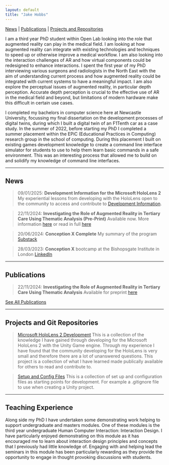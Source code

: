 ```yaml
---
layout: default
title: "Jake Hobbs"
---
```


[News](./news) | [Publications](./publications) | [Projects and Repositories](./projects.md)

I am a third year PhD student within Open Lab looking into the role that augmented reality can play in the medical field. I am looking at how augmented reality can integrate with existing technologies and techniques to speed up or otherwise improve a medical workflow. I am also looking into the interaction challenges of AR and how virtual components could be redesigned to enhance interactions. I spent the first year of my PhD interviewing various surgeons and radiologists in the North East with the aim of understanding current process and how augmented reality could be integrated with current systems to have a meaningful impact. 
I am also explore the perceptual issues of augmented reality, in particular depth perception. Accurate depth perception is crucial to the effective use of AR in the medical field and beyond, but limitations of modern hardware make this difficult in certain use cases. 

I completed my bachelors in computer science here at Newcastle University, focussing my final dissertation on the development processes of digital twins, during which I built a digital twin of an F1Tenth car as a case study. In the summer of 2022, before starting my PhD I completed a summer placement within the EPiC (Educational Practices in Computing) research group in the school of computing. During this placement I built on existing games development knowledge to create a command line interface simulator for students to use to help them learn basic commands in a safe environment. This was an interesting process that allowed me to build on and solidify my knowledge of command line interfaces. 

---

## News

> 09/01/2025: **Development Information for the Microsoft HoloLens 2** My experiential lessons from developing with the HoloLens open to the community to access and contribute to [Development Information](https://jacobhobbs1.github.io/HoloLens2Development.github.io/). 

> 22/11/2024: **Investigating the Role of Augmented Reality in Tertiary Care Using Thematic Analysis (Pre-Print)** Available now. More information [here](./publications.md) or read in full [here](https://preprints.jmir.org/preprint/68810)

> 20/06/2024: **Conception X Complete** My summary of the program [Substack](https://open.substack.com/pub/jacobhobbs1/p/conception-x-turning-todays-phd-research?r=22obpx&utm_campaign=post&utm_medium=web)

> 28/03/2023: **Conception X** bootcamp at the Bishopsgate Institute in London [LinkedIn](https://www.linkedin.com/feed/update/urn:li:activity:7051867676494696448/)

---

## Publications

> 22/11/2024: **Investigating the Role of Augmented Reality in Tertiary Care Using Thematic Analysis** Available for preprint [here](https://preprints.jmir.org/preprint/68810)

[See All Publications](./publications)

---

## Projects and Git Repositories

> [Microsoft HoloLens 2 Development](https://jacobhobbs1.github.io/HoloLens2Development.github.io/)
This is a collection of the knowledge I have gained through developing for the Microsoft HoloLens 2 with the Unity Game engine. 
Through my experience I have found that the community developing for the HoloLens is very small and therefore there are a lot 
of unanswered questions. This project is a collection of what I have learned made publically available for others to read and 
contribute to.

> [Setup and Config Files](https://jacobhobbs1.github.io/setup-config-files/)
This is a collection of set up and configuration files as starting points for development. For example a .gitignore file to use 
when creating a Unity project.

---

## Teaching Experience

Along side my PhD I have undertaken some demonstrating work helping to support undergraduate and masters modules. One of these modules is the third year undergraduate Human Computer Interaction: Interaction Design. I have particularly enjoyed demonstrating on this module as it has encouraged me to learn about interaction design principles and concepts that I previously had little knowledge of. Engaging with and helping lead the seminars in this module has been particularly rewarding as they provide the opportunity to engage in thought provoking discussions with students. 